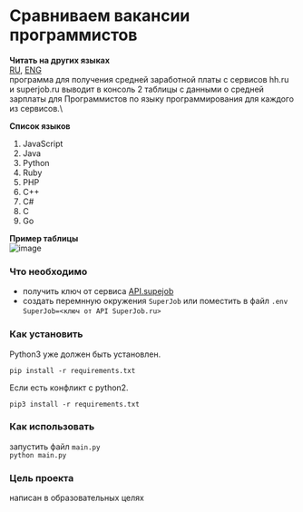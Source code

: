 
# Сравниваем вакансии программистов
__Читать на других языках__\
[RU](https://github.com/Kobzev0826/hh_app/blob/main/README_ru.md), [ENG](https://github.com/Kobzev0826/hh_app/blob/main/README_en.md)\
программа для получения средней заработной платы с сервисов hh.ru и superjob.ru
выводит в консоль 2 таблицы с данными о средней зарплаты для Программистов по языку программирования для каждого из сервисов.\

__Список языков__
   1. JavaScript
   2. Java
   3. Python
   4. Ruby
   5. PHP
   6. C++
   7. C#
   8. C
   9. Go

__Пример таблицы__\
![image](https://user-images.githubusercontent.com/93667972/212307591-5bcf3bbe-663f-4e70-8669-6bf0548e5624.png)

### Что необходимо
- получить ключ от сервиса [API.supejob](https://api.superjob.ru/)
- создать перемнную окружения `SuperJob` или поместить в файл `.env` `SuperJob=<ключ от API SuperJob.ru>`

### Как установить

Python3 уже должен быть установлен.
```
pip install -r requirements.txt
```
Если есть конфликт с python2.
```
pip3 install -r requirements.txt
```
### Как использовать
запустить файл `main.py`\
`python main.py`
### Цель проекта
написан в образовательных целях
